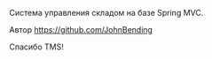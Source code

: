 
Система управления складом на базе Spring MVC.

Автор https://github.com/JohnBending 

Спасибо TMS!
